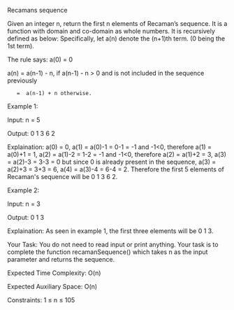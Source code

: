 Recamans sequence

Given an integer n, return the first n elements of Recaman’s sequence.
It is a function with domain and co-domain as whole numbers. It is recursively defined as below:
Specifically, let a(n) denote the (n+1)th term. (0 being the 1st term).

The rule says:
a(0) = 0

a(n) = a(n-1) - n, if a(n-1) - n > 0 and is not included in the sequence previously

       =  a(n-1) + n otherwise.

Example 1:

Input: 
n = 5

Output: 
0 1 3 6 2

Explaination: 
a(0) = 0,
a(1) = a(0)-1 = 0-1 = -1 and -1<0, therefore a(1) = a(0)+1 = 1,
a(2) = a(1)-2 = 1-2 = -1 and -1<0, therefore a(2) = a(1)+2 = 3,
a(3) = a(2)-3 = 3-3 = 0 but since 0 is already present in the sequence, a(3) = a(2)+3 = 3+3 = 6,
a(4) = a(3)-4 = 6-4 = 2.
Therefore the first 5 elements of Recaman's sequence will be 0 1 3 6 2.


Example 2:

Input: 
n = 3

Output: 
0 1 3

Explaination: 
As seen in example 1, the first three elements will be 0 1 3.


Your Task:
You do not need to read input or print anything. Your task is to complete the function recamanSequence() which takes n as the input parameter and returns the sequence.

Expected Time Complexity: O(n)

Expected Auxiliary Space: O(n)

Constraints:
1 ≤ n ≤ 105